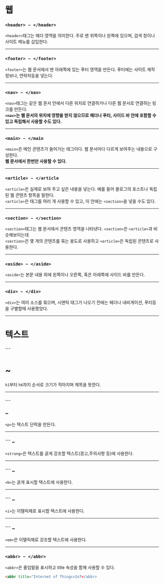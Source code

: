 # 웹

### ```<header> ~ </header>```
```<header>```태그는 헤더 영역을 의미한다. 주로 맨 위쪽이나 왼쪽에 있으며, 검색 창이나 사이트 메뉴를 삽입한다.

----------------------
### ```<footer> ~ </footer>```
```<footer>```는 웹 문서에서 맨 아래쪽에 있는 푸터 영역을 만든다. 푸터에는 사이트 제작 정보나, 연락처등을 넣는다.

-------------------------
### ```<nav> ~ </nav>```
```<nav>```태그는 같은 웹 문서 안에서 다른 위치로 연결하거나 다른 웹 문서로 연결하는 링크를 만든다.<br>
**```<nav>```는 웹 문서의 위치에 영향을 받지 않으므로 헤더나 푸터, 사이드 바 안에 포함할 수 있고 독립해서 사용할 수도 있다.**

---------------------
### ```<main> ~ </main```
```<main>```은 메인 콘텐츠가 들어가는 태그이다. 웹 문서마다 다르게 보여주는 내용으로 구성한다.<br>
**웹 문서에서 한번만 사용할 수 있다.**

----------------------------
### ```<article> ~ </article```
```<article>```은 실제로 보여 주고 싶은 내용을 넣는다. 예를 들어 블로그의 포스트나 독립된 웹 콘텐츠 항목을 말한다.<br>
```<article>```은 태그를 여러 개 사용할 수 있고, 이 안에는 ```<section>```을 넣을 수도 있다.

-----------------
### ```<section> ~ </section>```
```<section>```태그는 웹 문서에서 콘텐츠 영역을 나타낸다. ```<section>```은 ```<article>```과 비슷해보이는데<br>
```<section>```은 몇 개의 콘텐츠를 묶는 용도로 사용하고 ```<article>```은 독립된 콘텐츠로 사용한다.

----------------
### ```<aside> ~ </aside>```
```<aside>```는 본문 내용 외에 왼쪽이나 오른쪽, 혹은 아래쪽에 사이드 바를 만든다.

-------------------
### ```<div> ~ </div>```
```<div>```는 여러 소스를 묶으며, 시맨틱 태그가 나오기 전에는 헤더나 내비게이션, 푸터등을 구별할때 사용했었다.

-----------------------

# 텍스트

### ```<h1> ~ </h1>
```h1```부터 ```h6```까지 순서로 크기가 작아지며 제목을 뜻한다.

----------------------
### ```<p> ~ </p>
```<p>```는 텍스트 단락을 만든다.

-------------------
### ```<strong> ~ </strong>
```<strong>```은 텍스트를 굵게 강조할 텍스트(경고,주의사항 등)에 사용한다.

------------------
### ```<b> ~ </b>
```<b>```는 굵게 표시할 텍스트에 사용한다.

------------------
### ```<i> ~ </i>
```<i>```는 이탤릭체로 표시할 텍스트에 사용한다.

---------------
### ```<em> ~ </em>
```<em>```은 이탤릭체로 강조할 텍스트에 사용한다.

-----------------
### ```<abbr> ~ </abbr>```
```<abbr>```은 줄임말을 표시하고 title 속성을 함께 사용할 수 있다.
```html
<abbr title="Internet of Things>IoT</abbr>
```
